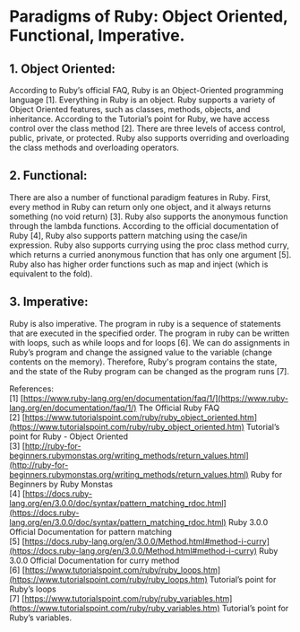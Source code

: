 # Paradigms of Ruby: Object Oriented, Functional, Imperative.

## 1. Object Oriented:
According to Ruby’s official FAQ, Ruby is an Object-Oriented programming language [1]. Everything in Ruby is an object. Ruby supports a variety of Object Oriented features, such as classes, methods, objects, and inheritance. According to the Tutorial’s point for Ruby, we have access control over the class method [2]. There are three levels of access control, public, private, or protected. Ruby also supports overriding and overloading the class methods and overloading operators. 

## 2. Functional:
There are also a number of functional paradigm features in Ruby. First, every method in Ruby can return only one object, and it always returns something (no void return) [3]. Ruby also supports the anonymous function through the lambda functions. According to the official documentation of Ruby [4], Ruby also supports pattern matching using the case/in expression. Ruby also supports currying using the proc class method curry, which returns a curried anonymous function that has only one argument [5]. Ruby also has higher order functions such as map and inject (which is equivalent to the fold).

## 3. Imperative:
Ruby is also imperative. The program in ruby is a sequence of statements that are executed in the specified order. The program in ruby can be written with loops, such as while loops and for loops [6]. We can do assignments in Ruby’s program and change the assigned value to the variable (change contents on the memory). Therefore, Ruby's program contains the state, and the state of the Ruby program can be changed as the program runs [7].

References:  
[1] [https://www.ruby-lang.org/en/documentation/faq/1/](https://www.ruby-lang.org/en/documentation/faq/1/) The Official Ruby FAQ  
[2] [https://www.tutorialspoint.com/ruby/ruby_object_oriented.htm](https://www.tutorialspoint.com/ruby/ruby_object_oriented.htm) Tutorial’s point for Ruby - Object Oriented  
[3] [http://ruby-for-beginners.rubymonstas.org/writing_methods/return_values.html](http://ruby-for-beginners.rubymonstas.org/writing_methods/return_values.html) Ruby for Beginners by Ruby Monstas  
[4] [https://docs.ruby-lang.org/en/3.0.0/doc/syntax/pattern_matching_rdoc.html](https://docs.ruby-lang.org/en/3.0.0/doc/syntax/pattern_matching_rdoc.html) Ruby 3.0.0 Official Documentation for pattern matching  
[5] [https://docs.ruby-lang.org/en/3.0.0/Method.html#method-i-curry](https://docs.ruby-lang.org/en/3.0.0/Method.html#method-i-curry) Ruby 3.0.0 Official Documentation for curry method  
[6] [https://www.tutorialspoint.com/ruby/ruby_loops.htm](https://www.tutorialspoint.com/ruby/ruby_loops.htm) Tutorial’s point for Ruby’s loops  
[7] [https://www.tutorialspoint.com/ruby/ruby_variables.htm](https://www.tutorialspoint.com/ruby/ruby_variables.htm) Tutorial’s point for Ruby’s variables.  